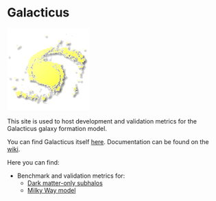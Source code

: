 # Galacticus


![logo](assets/New_Logo_Galaxy_192_Transparent.png)

This site is used to host development and validation metrics for the Galacticus galaxy formation model.

You can find Galacticus itself [here](https://github.com/galacticusorg/galacticus). Documentation can be found on the [wiki](https://github.com/galacticusorg/galacticus/wiki).

Here you can find:

* Benchmark and validation metrics for:
    * [Dark matter-only subhalos](https://galacticusorg.github.io/galacticus/dev/bench/darkMatterOnlySubhalos/)
    * [Milky Way model](https://galacticusorg.github.io/galacticus/dev/bench/milkyWayModel/)
